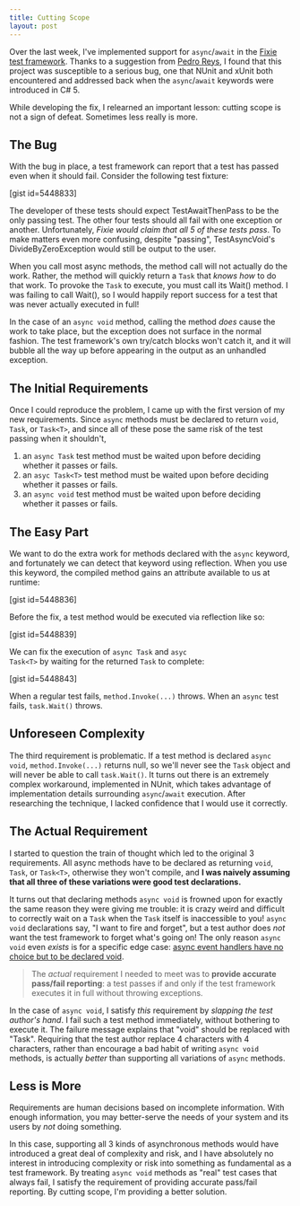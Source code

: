 ```yaml
---
title: Cutting Scope
layout: post
---
```


Over the last week, I've implemented support for <code>async</code>/<code>await</code> in the <a href="https://github.com/plioi/fixie">Fixie test framework</a>. Thanks to a suggestion from <a href="https://twitter.com/pedroreys">Pedro Reys</a>, I found that this project was susceptible to a serious bug, one that NUnit and xUnit both encountered and addressed back when the <code>async</code>/<code>await</code> keywords were introduced in C# 5.

While developing the fix, I relearned an important lesson: cutting scope is not a sign of defeat. Sometimes less really is more.

<h2>The Bug</h2>

With the bug in place, a test framework can report that a test has passed even when it should fail. Consider the following test fixture:

[gist id=5448833]

The developer of these tests should expect TestAwaitThenPass to be the only passing test. The other four tests should all fail with one exception or another. Unfortunately, <em>Fixie would claim that all 5 of these tests pass</em>. To make matters even more confusing, despite "passing", TestAsyncVoid's DivideByZeroException would still be output to the user.

When you call most async methods, the method call will not actually do the work. Rather, the method will quickly return a <code>Task</code> that <em>knows how</em> to do that work. To provoke the <code>Task</code> to execute, you must call its Wait() method. I was failing to call Wait(), so I would happily report success for a test that was never actually executed in full!

In the case of an <code>async void</code> method, calling the method <em>does</em> cause the work to take place, but the exception does not surface in the normal fashion. The test framework's own try/catch blocks won't catch it, and it will bubble all the way up before appearing in the output as an unhandled exception.

<h2>The Initial Requirements</h2>

Once I could reproduce the problem, I came up with the first version of my new requirements. Since <code>async</code> methods must be declared to return <code>void</code>, <code>Task</code>, or <code>Task&lt;T&gt;</code>, and since all of these pose the same risk of the test passing when it shouldn't,
<ol>
<li>an <code>async Task</code> test method must be waited upon before deciding whether it passes or fails.</li>
<li>an <code>asyc Task&lt;T&gt;</code> test method must be waited upon before deciding whether it passes or fails.</li>
<li>an <code>async void</code> test method must be waited upon before deciding whether it passes or fails.</li>
</ol>
<h2>The Easy Part</h2>

We want to do the extra work for methods declared with the <code>async</code> keyword, and fortunately we can detect that keyword using reflection. When you use this keyword, the compiled method gains an attribute available to us at runtime:

[gist id=5448836]

Before the fix, a test method would be executed via reflection like so:

[gist id=5448839]

We can fix the execution of <code>async Task</code> and <code>asyc Task&lt;T&gt;</code> by waiting for the returned <code>Task</code> to complete:

[gist id=5448843]

When a regular test fails, <code>method.Invoke(...)</code> throws. When an <code>async</code> test fails, <code>task.Wait()</code> throws.

<h2>Unforeseen Complexity</h2>

The third requirement is problematic. If a test method is declared <code>async void</code>, <code>method.Invoke(...)</code> returns null, so we'll never see the <code>Task</code> object and will never be able to call <code>task.Wait()</code>.  It turns out there is an extremely complex workaround, implemented in NUnit, which takes advantage of implementation details surrounding <code>async</code>/<code>await</code> execution.  After researching the technique, I lacked confidence that I would use it correctly.

<h2>The Actual Requirement</h2>

I started to question the train of thought which led to the original 3 requirements.  All async methods have to be declared as returning <code>void</code>, <code>Task</code>, or <code>Task&lt;T&gt;</code>, otherwise they won't compile, and <strong>I was naively assuming that all three of these variations were good test declarations.</strong>

It turns out that declaring methods <code>async void</code> is frowned upon for exactly the same reason they were giving me trouble: it is crazy weird and difficult to correctly wait on a <code>Task</code> when the <code>Task</code> itself is inaccessible to you! <code>async void</code> declarations say, "I want to fire and forget", but a test author does <em>not</em> want the test framework to forget what's going on! The only reason <code>async void</code> even <em>exists</em> is for a specific edge case: <a href="http://stackoverflow.com/questions/8043296/whats-the-difference-between-returning-void-and-returning-a-task">async event handlers have no choice but to be declared void</a>.

<blockquote>The <em>actual</em> requirement I needed to meet was to <strong>provide accurate pass/fail reporting</strong>: a test passes if and only if the test framework executes it in full without throwing exceptions.</blockquote>

In the case of <code>async void</code>, I satisfy <em>this</em> requirement by <em>slapping the test author's hand</em>. I fail such a test method immediately, without bothering to execute it. The failure message explains that "void" should be replaced with "Task". Requiring that the test author replace 4 characters with 4 characters, rather than encourage a bad habit of writing <code>async void</code> methods, is actually <em>better</em> than supporting all variations of <code>async</code> methods.

<h2>Less is More</h2>

Requirements are human decisions based on incomplete information. With enough information, you may better-serve the needs of your system and its users by <em>not</em> doing something.

In this case, supporting all 3 kinds of asynchronous methods would have introduced a great deal of complexity and risk, and I have absolutely no interest in introducing complexity or risk into something as fundamental as a test framework. By treating <code>async void</code> methods as "real" test cases that always fail, I satisfy the requirement of providing accurate pass/fail reporting. By cutting scope, I'm providing a better solution.